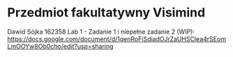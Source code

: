 # Przedmiot fakultatywny Visimind<br>
Dawid Sójka 162358
Lab 1 - Zadanie 1 i niepełne zadanie 2 (WIP): https://docs.google.com/document/d/1qenRoFjSdiadOJrZaUHSClea4rSEomLmOOYw8Ob0cho/edit?usp=sharing
